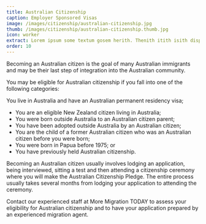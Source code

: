```yaml
---
title: Australian Citizenship
caption: Employer Sponsored Visas
image: /images/citizenship/australian-citizenship.jpg
thumb: /images/citizenship/australian-citizenship.thumb.jpg
icon: worker
extract: Lorem ipsum some textum gosem herith. Thenith itith isith displayeth henceforeth
order: 10
---
```

Becoming an Australian citizen is the goal of many Australian immigrants and may be their last step of integration into the Australian community. 

You may be eligible for Australian citizenship if you fall into one of the following categories:

You live in Australia and have an Australian permanent residency visa;
* You are an eligible New Zealand citizen living in Australia;
* You were born outside Australia to an Australian citizen parent;
* You have been adopted outside Australia by an Australian citizen;
* You are the child of a former Australian citizen who was an Australian citizen before you were born; 
* You were born in Papua before 1975; or
* You have previously held Australian citizenship. 

Becoming an Australian citizen usually involves lodging an application, being interviewed, sitting a test and then attending a citizenship ceremony where you will make the Australian Citizenship Pledge. The entire process usually takes several months from lodging your application to attending the ceremony.

Contact our experienced staff at More Migration TODAY to assess your eligibility for Australian citizenship and to have your application prepared by an experienced migration agent.
